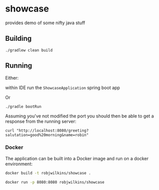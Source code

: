 # showcase

provides demo of some nifty java stuff

## Building

`./gradlew clean build`

## Running

Either:

within IDE run the `ShowcaseApplication` spring boot app

Or

`./gradle bootRun`

Assuming you've not modified the port you should then be able to get a response from the 
running server:

`curl "http://localhost:8080/greeting?salutation=good%20morning&name=robin"`


### Docker
The application can be built into a Docker image and run on a docker environment:

```bash
docker build -t robjwilkins/showcase .

docker run -p 8080:8080 robjwilkins/showcase
```